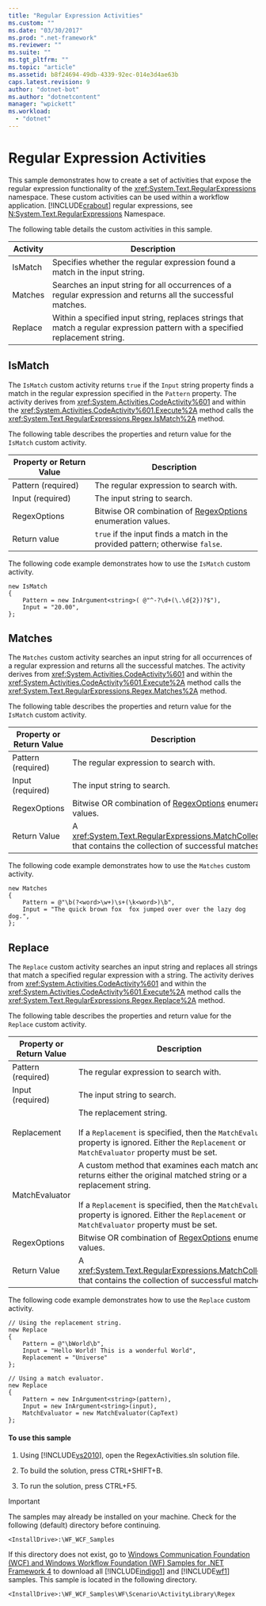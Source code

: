 ```yaml
---
title: "Regular Expression Activities"
ms.custom: ""
ms.date: "03/30/2017"
ms.prod: ".net-framework"
ms.reviewer: ""
ms.suite: ""
ms.tgt_pltfrm: ""
ms.topic: "article"
ms.assetid: b8f24694-49db-4339-92ec-014e3d4ae63b
caps.latest.revision: 9
author: "dotnet-bot"
ms.author: "dotnetcontent"
manager: "wpickett"
ms.workload: 
  - "dotnet"
---
```

# Regular Expression Activities
This sample demonstrates how to create a set of activities that expose the regular expression functionality of the <xref:System.Text.RegularExpressions> namespace. These custom activities can be used within a workflow application. [!INCLUDE[crabout](../../../../includes/crabout-md.md)] regular expressions, see [N:System.Text.RegularExpressions](http://go.microsoft.com/fwlink/?LinkId=150434) Namespace.  
  
 The following table details the custom activities in this sample.  
  
|Activity|Description|  
|--------------|-----------------|  
|IsMatch|Specifies whether the regular expression found a match in the input string.|  
|Matches|Searches an input string for all occurrences of a regular expression and returns all the successful matches.|  
|Replace|Within a specified input string, replaces strings that match a regular expression pattern with a specified replacement string.|  
  
## IsMatch  
 The `IsMatch` custom activity returns `true` if the `Input` string property finds a match in the regular expression specified in the `Pattern` property. The activity derives from <xref:System.Activities.CodeActivity%601> and within the <xref:System.Activities.CodeActivity%601.Execute%2A> method calls the <xref:System.Text.RegularExpressions.Regex.IsMatch%2A> method.  
  
 The following table describes the properties and return value for the `IsMatch` custom activity.  
  
|Property or Return Value|Description|  
|------------------------------|-----------------|  
|Pattern (required)|The regular expression to search with.|  
|Input (required)|The input string to search.|  
|RegexOptions|Bitwise OR combination of [RegexOptions](http://go.microsoft.com/fwlink/?LinkId=150446) enumeration values.|  
|Return value|`true` if the input finds a match in the provided pattern; otherwise `false`.|  
  
 The following code example demonstrates how to use the `IsMatch` custom activity.  
  
```  
new IsMatch  
{  
    Pattern = new InArgument<string>( @"^-?\d+(\.\d{2})?$"),  
    Input = "20.00",  
};  
```  
  
## Matches  
 The `Matches` custom activity searches an input string for all occurrences of a regular expression and returns all the successful matches. The activity derives from <xref:System.Activities.CodeActivity%601> and within the <xref:System.Activities.CodeActivity%601.Execute%2A> method calls the <xref:System.Text.RegularExpressions.Regex.Matches%2A> method.  
  
 The following table describes the properties and return value for the `IsMatch` custom activity.  
  
|Property or Return Value|Description|  
|------------------------------|-----------------|  
|Pattern (required)|The regular expression to search with.|  
|Input (required)|The input string to search.|  
|RegexOptions|Bitwise OR combination of [RegexOptions](http://go.microsoft.com/fwlink/?LinkId=150446) enumeration values.|  
|Return Value|A <xref:System.Text.RegularExpressions.MatchCollection> that contains the collection of successful matches.|  
  
 The following code example demonstrates how to use the `Matches` custom activity.  
  
```  
new Matches  
{  
    Pattern = @"\b(?<word>\w+)\s+(\k<word>)\b",  
    Input = "The quick brown fox  fox jumped over over the lazy dog dog.",  
};  
```  
  
## Replace  
 The `Replace` custom activity searches an input string and replaces all strings that match a specified regular expression with a string. The activity derives from <xref:System.Activities.CodeActivity%601> and within the <xref:System.Activities.CodeActivity%601.Execute%2A> method calls the <xref:System.Text.RegularExpressions.Regex.Replace%2A> method.  
  
 The following table describes the properties and return value for the `Replace` custom activity.  
  
|Property or Return Value|Description|  
|------------------------------|-----------------|  
|Pattern (required)|The regular expression to search with.|  
|Input (required)|The input string to search.|  
|Replacement|The replacement string.<br /><br /> If a `Replacement` is specified, then the `MatchEvaluator` property is ignored. Either the `Replacement` or `MatchEvaluator` property must be set.|  
|MatchEvaluator|A custom method that examines each match and returns either the original matched string or a replacement string.<br /><br /> If a `Replacement` is specified, then the `MatchEvaluator` property is ignored. Either the `Replacement` or `MatchEvaluator` property must be set.|  
|RegexOptions|Bitwise OR combination of [RegexOptions](http://go.microsoft.com/fwlink/?LinkId=150446) enumeration values.|  
|Return Value|A <xref:System.Text.RegularExpressions.MatchCollection> that contains the collection of successful matches.|  
  
 The following code example demonstrates how to use the `Replace` custom activity.  
  
```  
// Using the replacement string.  
new Replace  
{  
    Pattern = @"\bWorld\b",  
    Input = "Hello World! This is a wonderful World",  
    Replacement = "Universe"  
};  
  
// Using a match evaluator.  
new Replace  
{  
    Pattern = new InArgument<string>(pattern),  
    Input = new InArgument<string>(input),  
    MatchEvaluator = new MatchEvaluator(CapText)                  
};  
```  
  
#### To use this sample  
  
1.  Using [!INCLUDE[vs2010](../../../../includes/vs2010-md.md)], open the RegexActivities.sln solution file.  
  
2.  To build the solution, press CTRL+SHIFT+B.  
  
3.  To run the solution, press CTRL+F5.  
  
> [!IMPORTANT]
>  The samples may already be installed on your machine. Check for the following (default) directory before continuing.  
>   
>  `<InstallDrive>:\WF_WCF_Samples`  
>   
>  If this directory does not exist, go to [Windows Communication Foundation (WCF) and Windows Workflow Foundation (WF) Samples for .NET Framework 4](http://go.microsoft.com/fwlink/?LinkId=150780) to download all [!INCLUDE[indigo1](../../../../includes/indigo1-md.md)] and [!INCLUDE[wf1](../../../../includes/wf1-md.md)] samples. This sample is located in the following directory.  
>   
>  `<InstallDrive>:\WF_WCF_Samples\WF\Scenario\ActivityLibrary\Regex`